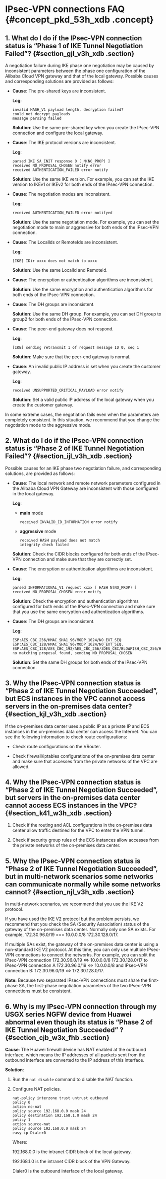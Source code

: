 # IPsec-VPN connections FAQ {#concept_pkd_53h_xdb .concept}

## 1. What do I do if the IPsec-VPN connection status is “Phase 1 of IKE Tunnel Negotiation Failed”? {#section_gjl_v3h_xdb .section}

A negotiation failure during IKE phase one negotiation may be caused by inconsistent parameters between the phase one configuration of the Alibaba Cloud VPN gateway and that of the local gateway. Possible causes and corresponding solutions are provided as follows:

-   **Cause**: The pre-shared keys are inconsistent.

    **Log**:

    ```
    invalid HASH_V1 payload length, decryption failed?
    could not decrypt payloads
    message parsing failed
    ```

    **Solution**: Use the same pre-shared key when you create the IPsec-VPN connection and configure the local gateway.

-   **Cause**: The IKE protocol versions are inconsistent.

    **Log**:

    ```
    parsed IKE_SA_INIT response 0 [ N(NO_PROP) ]
    received NO_PROPOSAL_CHOSEN notify error
    received AUTHENTICATION_FAILED error notify
    ```

    **Solution**: Use the same IKE version. For example, you can set the IKE version to IKEv1 or IKEv2 for both ends of the IPsec-VPN connection.

-   **Cause**: The negotiation modes are inconsistent.

    **Log**:

    ```
    received AUTHENTICATION_FAILED error notifyed
    ```

    **Solution**: Use the same negotiation mode. For example, you can set the negotiation mode to main or aggressive for both ends of the IPsec-VPN connection.

-   **Cause**: The LocalIds or RemoteIds are inconsistent.

    **Log**:

    ```
    [IKE] IDir xxxx does not match to xxxx
    ```

    **Solution**: Use the same LocalId and RemoteId.

-   **Cause**: The encryption or authentication algorithms are inconsistent.

    **Solution**: Use the same encryption and authentication algorithms for both ends of the IPsec-VPN connection.

-   **Cause**: The DH groups are inconsistent.

    **Solution**: Use the same DH group. For example, you can set DH group to group2 for both ends of the IPsec-VPN connection.

-   **Cause**: The peer-end gateway does not respond.

    **Log**:

    ```
    [IKE] sending retransmit 1 of request message ID 0, seq 1
    ```

    **Solution**: Make sure that the peer-end gateway is normal.

-   **Cause**: An invalid public IP address is set when you create the customer gateway.

    **Log**:

    ```
    received UNSUPPORTED_CRITICAL_PAYLOAD error notify
    ```

    **Solution**: Set a valid public IP address of the local gateway when you create the customer gateway.


In some extreme cases, the negotiation fails even when the parameters are completely consistent. In this situation, we recommend that you change the negotiation mode to the aggressive mode.

## 2. What do I do if the IPsec-VPN connection status is “Phase 2 of IKE Tunnel Negotiation Failed”? {#section_ijl_v3h_xdb .section}

Possible causes for an IKE phase two negotiation failure, and corresponding solutions, are provided as follows:

-   **Cause**: The local network and remote network parameters configured in the Alibaba Cloud VPN Gateway are inconsistent with those configured in the local gateway.

    **Log**:

    -   **main** mode

        ```
        received INVALID_ID_INFORMATION error notify
        ```

    -   **aggressive** mode

        ```
        received HASH payload does not match 
        integrity check failed
        ```

    **Solution**: Check the CIDR blocks configured for both ends of the IPsec-VPN connection and make sure that they are correctly set.

-   **Cause**: The encryption or authentication algorithms are inconsistent.

    **Log**:

    ```
    parsed INFORMATIONAL_V1 request xxxx [ HASH N(NO_PROP) ]
    received NO_PROPOSAL_CHOSEN error notify
    ```

    **Solution**: Check the encryption and authentication algorithms configured for both ends of the IPsec-VPN connection and make sure that you use the same encryption and authentication algorithms.

-   **Cause**: The DH groups are inconsistent.

    **Log**:

    ```
    ESP:AES_CBC_256/HMAC_SHA1_96/MODP_1024/NO_EXT_SEQ
    ESP:AES_CBC_128/HMAC_SHA1_96/MODP_1024/NO_EXT_SEQ, 
    ESP:AES_CBC_128/AES_CBC_192/AES_CBC_256/3DES_CBC/BLOWFISH_CBC_256/HMAC_SHA2_256_128/HMAC_SHA2_384_192/HMAC_SHA2_512_256/HMAC_SHA1_96/AES_XCBC_96/HMAC_MD5_96/NO_EXT_SEQ
    no matching proposal found, sending NO_PROPOSAL_CHOSEN
    ```

    **Solution**: Set the same DH groups for both ends of the IPsec-VPN connection.


## 3. Why the IPsec-VPN connection status is “Phase 2 of IKE Tunnel Negotiation Succeeded”, but ECS instances in the VPC cannot access servers in the on-premises data center? {#section_kjl_v3h_xdb .section}

If the on-premises data center uses a public IP as a private IP and ECS instances in the on-premises data center can access the Internet. You can see the following information to check route configurations:

-   Check route configurations on the VRouter.

-   Check firewall/iptables configurations of the on-premises data center and make sure that accesses from the private networks of the VPC are allowed.


## 4. Why the IPsec-VPN connection status is “Phase 2 of IKE Tunnel Negotiation Succeeded”, but servers in the on-premises data center cannot access ECS instances in the VPC? {#section_k41_w3h_xdb .section}

1.  Check if the routing and ACL configurations in the on-premises data center allow traffic destined for the VPC to enter the VPN tunnel.

2.  Check if security group rules of the ECS instances allow accesses from the private networks of the on-premises data center.


## 5. Why the IPsec-VPN connection status is “Phase 2 of IKE Tunnel Negotiation Succeeded”, but in multi-network scenarios some networks can communicate normally while some networks cannot? {#section_njl_v3h_xdb .section}

In multi-network scenarios, we recommend that you use the IKE V2 protocol.

If you have used the IKE V2 protocol but the problem persists, we recommend that you check the SA \(Security Association\) status of the gateway of the on-premises data center. Normally only one SA exists. For example, 172.30.96.0/19 === 10.0.0.0/8 172.30.128.0/17.

If multiple SAs exist, the gateway of the on-premises data center is using a non-standard IKE V2 protocol. At this time, you can only use multiple IPsec-VPN connections to connect the networks. For example, you can split the IPsec-VPN connection 172.30.96.0/19 <=\> 10.0.0.0/8 172.30.128.0/17 to IPsec-VPN connection A 172.30.96.0/19 <=\> 10.0.0.0/8 and IPsec-VPN connection B: 172.30.96.0/19 <=\> 172.30.128.0/17.

**Note:** Because two separated IPsec-VPN connections must share the first-phase SA, the first-phase negotiation parameters of the two IPsec-VPN connections must be consistent.

## 6. Why is my IPsec-VPN connection through my USGX series NGFW device from Huawei abnormal even though its status is “Phase 2 of IKE Tunnel Negotiation Succeeded” ? {#section_cjb_w3x_fhb .section}

**Cause**: The Huawei firewall device has NAT enabled at the outbound interface, which means the IP addresses of all packets sent from the outbound interface are converted to the IP address of this interface.

**Solution**:

1.  Run the `nat disable` command to disable the NAT function.
2.  Configure NAT policies.

    ```
    nat-policy interzone trust untrust outbound
    policy 0
    action no-nat
    policy source 192.168.0.0 mask 24
    policy destination 192.168.1.0 mask 24
    policy 1 
    action source-nat
    policy source 192.168.0.0 mask 24
    easy-ip Dialer0
    ```

    Where:

    192.168.0.0 is the intranet CIDR block of the local gateway.

    192.168.1.0 is the intranet CIDR block of the VPN Gateway.

    Dialer0 is the outbound interface of the local gateway.


